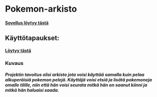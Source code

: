 # Pokemon-arkisto
#### [Sovellus löytyy tästä](https://pokemonarkisto.herokuapp.com/) 

## Käyttötapaukset:
#### [Löytyy tästä](https://github.com/ArkMus/Pokemon-arkisto/blob/master/documentation/user_stories.md)

### Kuvaus
##### Projektin tavoitus olisi arkisto jota voisi käyttää samalla kuin pelaa alkuperäisiä pokemon pelejä. Käyttäjä voisi etsiä ja lisätä pokemoneja omalle tilille, niin että hän voisi seurata mitkä hän on saanut kiinni ja mitkä hän haluaisi saada. 

